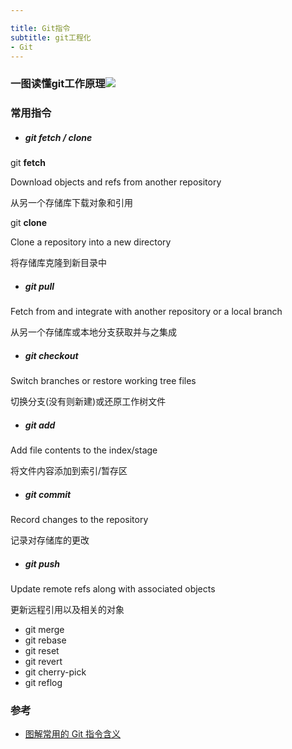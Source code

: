 ```yaml
---

title: Git指令
subtitle: git工程化
- Git
---
```


### 一图读懂git工作原理![](../img/git.png)

### 常用指令

- ##### git fetch / clone

git **fetch** 

Download objects and refs from another repository

从另一个存储库下载对象和引用

git **clone** 

Clone a repository into a new directory 

将存储库克隆到新目录中

- ##### git pull

Fetch from and integrate with another repository or a local branch

从另一个存储库或本地分支获取并与之集成

- ##### git checkout


Switch branches or restore working tree files

切换分支(没有则新建)或还原工作树文件

- ##### git add


Add file contents to the index/stage

将文件内容添加到索引/暂存区

- ##### git commit


Record changes to the repository

记录对存储库的更改

- ##### git push


Update remote refs along with associated objects

更新远程引用以及相关的对象

- git merge
- git rebase
- git reset
- git revert
- git cherry-pick
- git reflog

### 参考

- [图解常用的 Git 指令含义](https://mp.weixin.qq.com/s/oKMdlo6jsIcMcZW8nzoAUg)
